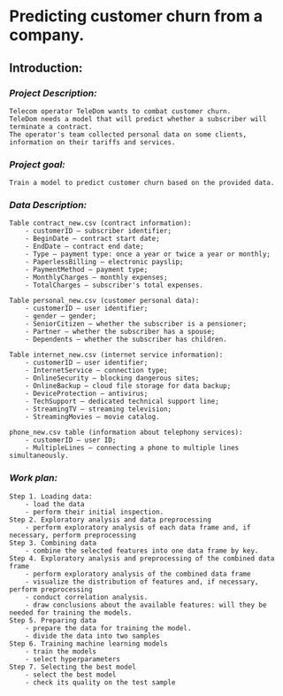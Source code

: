 # Predicting customer сhurn from a company.

## Introduction:



### *Project Description:*
    Telecom operator TeleDom wants to combat customer churn.
    TeleDom needs a model that will predict whether a subscriber will terminate a contract.
    The operator's team collected personal data on some clients, information on their tariffs and services.
### *Project goal:*
    Train a model to predict customer churn based on the provided data.
### *Data Description:*
    Table contract_new.csv (contract information):
        - customerID — subscriber identifier;
        - BeginDate — contract start date;
        - EndDate — contract end date;
        - Type — payment type: once a year or twice a year or monthly;
        - PaperlessBilling — electronic payslip;
        - PaymentMethod — payment type;
        - MonthlyCharges — monthly expenses;
        - TotalCharges — subscriber's total expenses.

    Table personal_new.csv (customer personal data):
        - customerID — user identifier;
        - gender — gender;
        - SeniorCitizen — whether the subscriber is a pensioner;
        - Partner — whether the subscriber has a spouse;
        - Dependents — whether the subscriber has children.

    Table internet_new.csv (internet service information):
        - customerID — user identifier;
        - InternetService — connection type;
        - OnlineSecurity — blocking dangerous sites;
        - OnlineBackup — cloud file storage for data backup;
        - DeviceProtection — antivirus;
        - TechSupport — dedicated technical support line;
        - StreamingTV — streaming television;
        - StreamingMovies — movie catalog.

    phone_new.csv table (information about telephony services):
        - customerID — user ID;
        - MultipleLines — connecting a phone to multiple lines simultaneously.


### *Work plan:*
    Step 1. Loading data:
        - load the data
        - perform their initial inspection.
    Step 2. Exploratory analysis and data preprocessing
        - perform exploratory analysis of each data frame and, if necessary, perform preprocessing
    Step 3. Combining data
        - combine the selected features into one data frame by key.
    Step 4. Exploratory analysis and preprocessing of the combined data frame
        - perform exploratory analysis of the combined data frame
        - visualize the distribution of features and, if necessary, perform preprocessing
        - conduct correlation analysis.
        - draw conclusions about the available features: will they be needed for training the models.
    Step 5. Preparing data
        - prepare the data for training the model.
        - divide the data into two samples
    Step 6. Training machine learning models
        - train the models
        - select hyperparameters
    Step 7. Selecting the best model
        - select the best model
        - check its quality on the test sample
